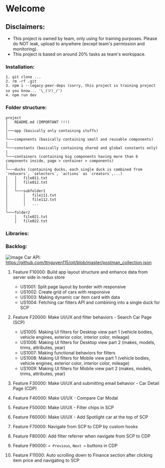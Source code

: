 # Welcome

## Disclaimers:

- This project is owned by team, only using for training purposes. Please do NOT leak, upload to anywhere (except team's permission and monitoring).
- This project is based on around 20% tasks as team's workspace.

### Installation:

```
1. git clone ...
2. rm -rf .git
3. npm i --legacy-peer-deps (sorry, this project is training project so you know... ¯\_(ツ)_/¯)
4. npm run dev
```

### Folder structure:
```
project
│   README.md (IMPORTANT !!!)
│   
│───app (basically only containing stuffs)
│   
└───components (basically containing small and reusable components)
│   
└───constants (basically containing shared and global constants only)
│   
└───containers (containing big components having more than 6 components inside, page > container > components)
│
└───ducks (containing ducks, each single duck is combined from `reducers`, `selectors`, `actions` as `creators`,...)
│   │   file011.txt
│   │   file012.txt
│   │
│   └───subfolder1
│       │   file111.txt
│       │   file112.txt
│       │   ...
│   
└───folder2
    │   file021.txt
    │   file022.txt
```

### Libraries:

### Backlog: 
![image](https://github.com/ttnguyen115/ojt/assets/56264793/ae70d872-96f7-44fd-9f3e-76e0ff8a3e4f)
Car API: https://github.com/ttnguyen115/ojt/blob/master/postman_collection.json

1. Feature F10000: Build app layout structure and enhance data from server side in redux store
    - US1001: Split page layout by border with responsive
    - US1002: Create grid of cars with responsive
    - US1003: Making dynamic car item card with data
    - US1004: Fetching car filters API and combining into a single duck for SCP
      
2. Feature F20000: Make UI/UX and filter behaviors - Search Car Page (SCP) 
    - US1005: Making UI filters for Desktop view part 1 (vehicle bodies, vehicle engines, exterior color, interior color, mileage)
    - US1006: Making UI filters for Desktop view part 2 (makes, models, trims, attributes, year)
    - US1007: Making functional behaviors for filters
    - US1008: Making UI filters for Mobile view part 1 (vehicle bodies, vehicle engines, exterior color, interior color, mileage)
    - US1009: Making UI filters for Mobile view part 2 (makes, models, trims, attributes, year)
      
3. Feature F30000: Make UI/UX and submitting email behavior - Car Detail Page (CDP)
4. Feature F40000: Make UI/UX - Compare Car Modal 
5. Feature F50000: Make UI/UX - Filter chips in SCP 
6. Feature F60000: Make UI/UX - Add Spotlight car at the top of SCP 
7. Feature F70000: Navigate from SCP to CDP by custom hooks 
8. Feature F80000: Add filter referrer when navigate from SCP to CDP 
9. Feature F90000: `< Previous`, `Next >` buttons in CDP
10. Feature F11000: Auto scrolling down to Finance section after clicking item price and navigating to SCP 

